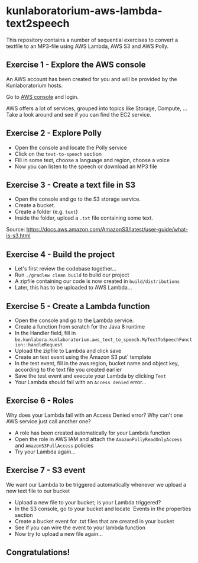 # kunlaboratorium-aws-lambda-text2speech

This repository contains a number of sequential exercises to convert a textfile to an MP3-file using AWS Lambda, AWS S3 and AWS Polly.
 

## Exercise 1 - Explore the AWS console

An AWS account has been created for you and will be provided by the Kunlaboratorium hosts.

Go to [AWS console](console.aws.amazon.com) and login.

AWS offers a lot of services, grouped into topics like Storage, Compute, ...
Take a look around and see if you can find the EC2 service.


## Exercise 2 - Explore Polly

* Open the console and locate the Polly service
* Click on the `text-to-speech` section
* Fill in some text, choose a language and region, choose a voice
* Now you can listen to the speech or download an MP3 file


## Exercise 3 - Create a text file in S3

* Open the console and go to the S3 storage service.
* Create a bucket.
* Create a folder (e.g. `text`)
* Inside the folder, upload a `.txt` file containing some text.

Source: https://docs.aws.amazon.com/AmazonS3/latest/user-guide/what-is-s3.html


## Exercise 4 - Build the project

* Let's first review the codebase together...
* Run `./gradlew clean build` to build our project
* A zipfile containing our code is now created in `build/distributions`
* Later, this has to be uploaded to AWS Lambda...


## Exercise 5 - Create a Lambda function

* Open the console and go to the Lambda service.
* Create a function from scratch for the Java 8 runtime
* In the Handler field, fill in `be.kunlabora.kunlaboratorium.aws_text_to_speech.MyTextToSpeechFunction::handleRequest`
* Upload the zipfile to Lambda and click save
* Create an test event using the Àmazon S3 put` template
* In the test event, fill in the aws region, bucket name and object key, according to the text file you created earlier
* Save the test event and execute your Lambda by clicking `Test`
* Your Lambda should fail with an `Access denied` error...  


## Exercise 6 - Roles

Why does your Lambda fail with an Access Denied error?
Why can't one AWS service just call another one?

* A role has been created automatically for your Lambda function
* Open the role in AWS IAM and attach the `AmazonPollyReadOnlyAccess` and `AmazonS3FullAccess` policies
* Try your Lambda again... 


## Exercise 7 - S3 event

We want our Lambda to be triggered automatically whenever we upload a new text file to our bucket

* Upload a new file to your bucket; is your Lambda triggered?
* In the S3 console, go to your bucket and locate `Events in the properties section
* Create a bucket event for .txt files that are created in your bucket
* See if you can wire the event to your lambda function
* Now try to upload a new file again...


## Congratulations!